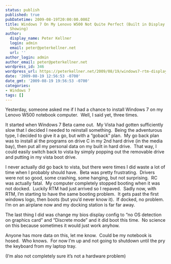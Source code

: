 ```yaml
---
status: publish
published: true
pubDatetime: 2009-08-19T20:00:00.000Z
title: Windows 7 On My Lenovo W500 Not Quite Perfect (Built in Display Not Always
  Showing)
author:
  display_name: Peter Kellner
  login: admin
  email: peter@peterkellner.net
  url: ''
author_login: admin
author_email: peter@peterkellner.net
wordpress_id: 346
wordpress_url: https://peterkellner.net/2009/08/19/windows7-rtm-display-problems_notquiteperfect/
date: '2009-08-19 12:56:53 -0700'
date_gmt: '2009-08-19 19:56:53 -0700'
categories:
- Windows 7
tags: []
---
```

<p>Yesterday, someone asked me if I had a chance to install Windows 7 on my Lenovo W500 notebook computer.&#160; Well, I said yet, three times.</p>
<p>It started when Windows 7 Beta came out.&#160; My Vista had gotten sufficiently slow that I decided I needed to reinstall something.&#160; Being the adventurous type, I decided to give it a go, but with a “goback” plan.&#160; My go back plan was to install al the programs on drive C in my 2nd hard drive (in the media bay), then put all my personal data on my built in hard drive.&#160; That way, I could easily switch back to vista by simply popping out the removable drive and putting in my vista boot drive.</p>
<p> <!--more-->
<p>I never actually did go back to vista, but there were times I did waste a lot of time when I probably should have.&#160; Beta was pretty frustrating.&#160; Drivers were not so good, some crashing, some hanging, but not surprising.&#160; RC was actually fatal.&#160; My computer completely stopped booting when it was not docked.&#160; Luckily RTM had just arrived so I repaved.&#160; Sadly now, with RTM, I’m starting to have the same booting problem.&#160; It gets past the first windows logo, then boots (but you’d never know it).&#160; If docked, no problem.&#160; I’m on an airplane now and my docking station is far far away.</p>
<p>The last thing I did was change my bios display config to “no OS detection on graphics card” and “Discrete mode” and it did boot this time.&#160; No science on this because sometimes it would just work anyhow.</p>
<p>Anyone has more data on this, let me know.&#160; Could be my notebook is hosed.&#160; Who knows.&#160; For now I’m up and not going to shutdown until the pry the keyboard from my laptop tray.</p>
<p>(I’m also not completely sure it’s not a hardware problem)</p>
